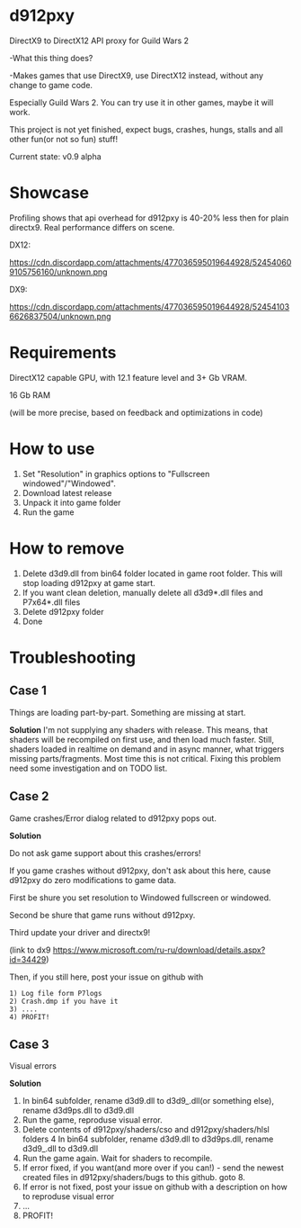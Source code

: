 # d912pxy
DirectX9 to DirectX12 API proxy for Guild Wars 2

-What this thing does? 

-Makes games that use DirectX9, use DirectX12 instead, without any change to game code. 

 Especially Guild Wars 2. You can try use it in other games, maybe it will work.
 
 
 This project is not yet finished, expect bugs, crashes, hungs, stalls and all other fun(or not so fun) stuff!
 
 Current state: v0.9 alpha
 
# Showcase

Profiling shows that api overhead for d912pxy is 40-20% less then for plain directx9.
Real performance differs on scene.

DX12:

https://cdn.discordapp.com/attachments/477036595019644928/524540609105756160/unknown.png 


DX9:

https://cdn.discordapp.com/attachments/477036595019644928/524541036626837504/unknown.png

   
# Requirements

DirectX12 capable GPU, with 12.1 feature level and 3+ Gb VRAM.

16 Gb RAM

(will be more precise, based on feedback and optimizations in code)
 
# How to use

1. Set "Resolution" in graphics options to "Fullscreen windowed"/"Windowed".
2. Download latest release
3. Unpack it into game folder
4. Run the game

# How to remove

1. Delete d3d9.dll from bin64 folder located in game root folder. This will stop loading d912pxy at game start. 
2. If you want clean deletion, manually delete all d3d9*.dll files and P7x64*.dll files
3. Delete d912pxy folder
4. Done

# Troubleshooting

## Case 1
  Things are loading part-by-part.
  Something are missing at start.
  
**Solution**
  I'm not supplying any shaders with release. 
  This means, that shaders will be recompiled on first use, and then load much faster.
  Still, shaders loaded in realtime on demand and in async manner, what triggers missing parts/fragments.
  Most time this is not critical.
  Fixing this problem need some investigation and on TODO list.
  
## Case 2
  Game crashes/Error dialog related to d912pxy pops out.
  
**Solution**

  Do not ask game support about this crashes/errors!
  
  If you game crashes without d912pxy, don't ask about this here, cause d912pxy do zero modifications to game data.
  
  First be shure you set resolution to Windowed fullscreen or windowed.
  
  Second be shure that game runs without d912pxy.
  
  Third update your driver and directx9!
  
  (link to dx9 https://www.microsoft.com/ru-ru/download/details.aspx?id=34429)
  
  Then, if you still here, post your issue on github with 
  
    1) Log file form P7logs
    2) Crash.dmp if you have it
    3) ....
    4) PROFIT!

## Case 3

  Visual errors
 
**Solution**

  1. In bin64 subfolder, rename d3d9.dll to d3d9_.dll(or something else), rename d3d9ps.dll to d3d9.dll
  2. Run the game, reproduse visual error.
  3. Delete contents of d912pxy/shaders/cso and d912pxy/shaders/hlsl folders
  4 In bin64 subfolder, rename d3d9.dll to d3d9ps.dll, rename d3d9_.dll to d3d9.dll
  5. Run the game again. Wait for shaders to recompile.
  6. If error fixed, if you want(and more over if you can!) - send the newest created files in d912pxy/shaders/bugs to this github. goto 8.
  7. If error is not fixed, post your issue on github with a description on how to reproduse visual error
  8. ...
  9. PROFIT!
